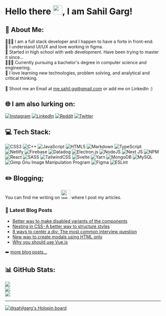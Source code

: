# Hello there <img src="https://raw.githubusercontent.com/MartinHeinz/MartinHeinz/master/wave.gif" width="30px">, I am Sahil Garg!

## 💫 About Me:
👨🏻‍💻 I am a full stack developer and I happen to have a forte in front-end.<br>🧐 I understand UI/UX and love working in figma.<br>🏫 Started in high school with web development. Have been trying to master it since...<br>👨🏻‍🎓 Currently pursuing a bachelor's degree in computer science and engineering.<br>🌱 I love learning new technologies, problem solving, and analytical and critical thinking.<br><br>📨 Shoot me an Email at me.sahil.gg@gmail.com or add me on LinkedIn :)


## 🌐 I am also lurking on:
[![Instagram](https://img.shields.io/badge/Instagram-%23E4405F.svg?logo=Instagram&logoColor=white)](https://instagram.com/__sahil.garg_) [![LinkedIn](https://img.shields.io/badge/LinkedIn-%230077B5.svg?logo=linkedin&logoColor=white)](https://linkedin.com/in/sahil2004) [![Reddit](https://img.shields.io/badge/Reddit-%23FF4500.svg?logo=Reddit&logoColor=white)](https://reddit.com/user/realSahilGarg) [![Twitter](https://img.shields.io/badge/Twitter-%231DA1F2.svg?logo=Twitter&logoColor=white)](https://twitter.com/ahoy_sahil) 

## 💻 Tech Stack:
![CSS3](https://img.shields.io/badge/css3-%231572B6.svg?style=for-the-badge&logo=css3&logoColor=white) ![C++](https://img.shields.io/badge/c++-%2300599C.svg?style=for-the-badge&logo=c%2B%2B&logoColor=white) ![JavaScript](https://img.shields.io/badge/javascript-%23323330.svg?style=for-the-badge&logo=javascript&logoColor=%23F7DF1E) ![HTML5](https://img.shields.io/badge/html5-%23E34F26.svg?style=for-the-badge&logo=html5&logoColor=white) ![Markdown](https://img.shields.io/badge/markdown-%23000000.svg?style=for-the-badge&logo=markdown&logoColor=white) ![TypeScript](https://img.shields.io/badge/typescript-%23007ACC.svg?style=for-the-badge&logo=typescript&logoColor=white) ![Netlify](https://img.shields.io/badge/netlify-%23000000.svg?style=for-the-badge&logo=netlify&logoColor=#00C7B7) ![Firebase](https://img.shields.io/badge/firebase-%23039BE5.svg?style=for-the-badge&logo=firebase) ![Datadog](https://img.shields.io/badge/datadog-%23632CA6.svg?style=for-the-badge&logo=datadog&logoColor=white) ![Electron.js](https://img.shields.io/badge/Electron-191970?style=for-the-badge&logo=Electron&logoColor=white) ![NodeJS](https://img.shields.io/badge/node.js-6DA55F?style=for-the-badge&logo=node.js&logoColor=white) ![Next JS](https://img.shields.io/badge/Next-black?style=for-the-badge&logo=next.js&logoColor=white) ![NPM](https://img.shields.io/badge/NPM-%23000000.svg?style=for-the-badge&logo=npm&logoColor=white) ![React](https://img.shields.io/badge/react-%2320232a.svg?style=for-the-badge&logo=react&logoColor=%2361DAFB) ![SASS](https://img.shields.io/badge/SASS-hotpink.svg?style=for-the-badge&logo=SASS&logoColor=white) ![TailwindCSS](https://img.shields.io/badge/tailwindcss-%2338B2AC.svg?style=for-the-badge&logo=tailwind-css&logoColor=white) ![Svelte](https://img.shields.io/badge/svelte-%23f1413d.svg?style=for-the-badge&logo=svelte&logoColor=white) ![Yarn](https://img.shields.io/badge/yarn-%232C8EBB.svg?style=for-the-badge&logo=yarn&logoColor=white) ![MongoDB](https://img.shields.io/badge/MongoDB-%234ea94b.svg?style=for-the-badge&logo=mongodb&logoColor=white) ![MySQL](https://img.shields.io/badge/mysql-%2300f.svg?style=for-the-badge&logo=mysql&logoColor=white) ![Gimp Gnu Image Manipulation Program](https://img.shields.io/badge/Gimp-657D8B?style=for-the-badge&logo=gimp&logoColor=FFFFFF) 	![Figma](https://img.shields.io/badge/figma-%23F24E1E.svg?style=for-the-badge&logo=figma&logoColor=white) ![ESLint](https://img.shields.io/badge/ESLint-4B3263?style=for-the-badge&logo=eslint&logoColor=white)

## ✏️ Blogging;
You can find me writing on [<img src='https://cdn.jsdelivr.net/npm/simple-icons@3.0.1/icons/dev-dot-to.svg' alt='website' height='30'>](https://dev.to/sahilgarg)  where I post my articles.

### 📕 Latest Blog Posts
<!-- BLOG-POST-LIST:START -->
- [Better way to make disabled variants of the components](https://dev.to/sahilgarg/better-way-to-make-disabled-variants-of-the-components-1bh6)
- [Nesting in CSS - A better way to structure styles](https://dev.to/sahilgarg/nesting-in-css-a-better-way-to-structure-styles-5g8h)
- [8 ways to center a div: The most common interview question](https://dev.to/sahilgarg/8-ways-to-center-a-div-the-most-common-interview-question-54e)
- [New way to create modals using HTML only](https://dev.to/sahilgarg/new-way-to-create-modals-using-html-only-4a3g)
- [Why you should use Vue.js](https://dev.to/sahilgarg/why-should-you-use-vue-js-163n)
<!-- BLOG-POST-LIST:END -->

➡️ [more blog posts...](https://dev.to/sahilgarg)

## 📊 GitHub Stats:
![](https://github-readme-stats.vercel.app/api?username=sahil2004&theme=radical&hide_border=false&include_all_commits=true&count_private=true)<br/>
![](https://github-readme-streak-stats.herokuapp.com/?user=sahil2004&theme=radical&hide_border=false)<br/>
![](https://github-readme-stats.vercel.app/api/top-langs/?username=sahil2004&theme=radical&hide_border=false&include_all_commits=true&count_private=true&layout=compact)

---

[![@sahilgarg's Holopin board](https://holopin.me/sahilgarg)](https://holopin.io/@sahilgarg)
